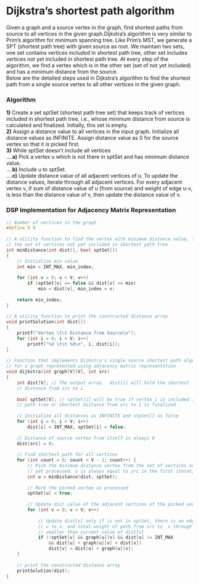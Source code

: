 # Dijkstra’s shortest path algorithm

Given a graph and a source vertex in the graph, find shortest paths from source to all vertices in the given graph.Dijkstra’s algorithm is very similar to Prim’s algorithm for minimum spanning tree. Like Prim’s MST, we generate a SPT \(shortest path tree\) with given source as root. We maintain two sets, one set contains vertices included in shortest path tree, other set includes vertices not yet included in shortest path tree. At every step of the algorithm, we find a vertex which is in the other set \(set of not yet included\) and has a minimum distance from the source.  
Below are the detailed steps used in Dijkstra’s algorithm to find the shortest path from a single source vertex to all other vertices in the given graph. 

### **Algorithm** 

**1\)** Create a set sptSet \(shortest path tree set\) that keeps track of vertices included in shortest path tree, i.e., whose minimum distance from source is calculated and finalized. Initially, this set is empty.   
**2\)** Assign a distance value to all vertices in the input graph. Initialize all distance values as INFINITE. Assign distance value as 0 for the source vertex so that it is picked first.   
**3\)** While sptSet doesn’t include all vertices   
….**a\)** Pick a vertex u which is not there in sptSet and has minimum distance value.   
….**b\)** Include u to sptSet.   
….**c\)** Update distance value of all adjacent vertices of u. To update the distance values, iterate through all adjacent vertices. For every adjacent vertex v, if sum of distance value of u \(from source\) and weight of edge u-v, is less than the distance value of v, then update the distance value of v. 

### DSP Implementation for Adjacency Matrix Representation

```cpp
// Number of vertices in the graph
#define V 9
  
// A utility function to find the vertex with minimum distance value, from
// the set of vertices not yet included in shortest path tree
int minDistance(int dist[], bool sptSet[])
{
    // Initialize min value
    int min = INT_MAX, min_index;
  
    for (int v = 0; v < V; v++)
        if (sptSet[v] == false && dist[v] <= min)
            min = dist[v], min_index = v;
  
    return min_index;
}
  
// A utility function to print the constructed distance array
void printSolution(int dist[])
{
    printf("Vertex \t\t Distance from Source\n");
    for (int i = 0; i < V; i++)
        printf("%d \t\t %d\n", i, dist[i]);
}
  
// Function that implements Dijkstra's single source shortest path algorithm
// for a graph represented using adjacency matrix representation
void dijkstra(int graph[V][V], int src)
{
    int dist[V]; // The output array.  dist[i] will hold the shortest
    // distance from src to i
  
    bool sptSet[V]; // sptSet[i] will be true if vertex i is included in shortest
    // path tree or shortest distance from src to i is finalized
  
    // Initialize all distances as INFINITE and stpSet[] as false
    for (int i = 0; i < V; i++)
        dist[i] = INT_MAX, sptSet[i] = false;
  
    // Distance of source vertex from itself is always 0
    dist[src] = 0;
  
    // Find shortest path for all vertices
    for (int count = 0; count < V - 1; count++) {
        // Pick the minimum distance vertex from the set of vertices not
        // yet processed. u is always equal to src in the first iteration.
        int u = minDistance(dist, sptSet);
  
        // Mark the picked vertex as processed
        sptSet[u] = true;
  
        // Update dist value of the adjacent vertices of the picked vertex.
        for (int v = 0; v < V; v++)
  
            // Update dist[v] only if is not in sptSet, there is an edge from
            // u to v, and total weight of path from src to  v through u is
            // smaller than current value of dist[v]
            if (!sptSet[v] && graph[u][v] && dist[u] != INT_MAX
                && dist[u] + graph[u][v] < dist[v])
                dist[v] = dist[u] + graph[u][v];
    }
  
    // print the constructed distance array
    printSolution(dist);
}
```

